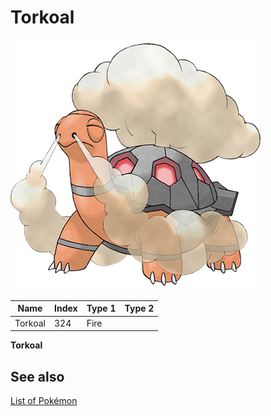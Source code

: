 # Torkoal


![Torkoal](images/324.png)

| **Name** | **Index** | **Type 1** | **Type 2** |
|----|----|----|----|
| Torkoal | 324 | Fire  |  |

**Torkoal** 

## See also

[List of Pokémon](../pokemon.md)
